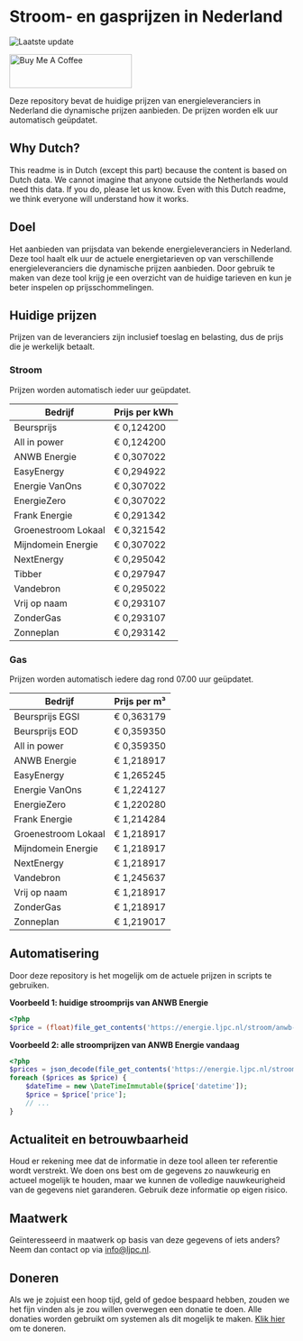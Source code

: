 # Stroom- en gasprijzen in Nederland

![Laatste update](https://img.shields.io/badge/laatste%20update-2025--05--22%2022%3A00%20CET-brightgreen)

<a href="https://www.buymeacoffee.com/Lars-" target="_blank"><img src="https://cdn.buymeacoffee.com/buttons/v2/default-orange.png" alt="Buy Me A Coffee" height="60" style="height: 60px !important;width: 217px !important;" ></a>

Deze repository bevat de huidige prijzen van energieleveranciers in Nederland die dynamische prijzen aanbieden. De prijzen worden elk uur automatisch geüpdatet.

## Why Dutch?

This readme is in Dutch (except this part) because the content is based on Dutch data. We cannot imagine that anyone outside the Netherlands would need this data. If you do, please let us know. Even with this Dutch readme, we think
everyone will understand how it works.

## Doel

Het aanbieden van prijsdata van bekende energieleveranciers in Nederland. Deze tool haalt elk uur de actuele energietarieven op van verschillende energieleveranciers die dynamische prijzen aanbieden. Door gebruik te maken van deze tool
krijg je een overzicht van de huidige tarieven en kun je beter inspelen op prijsschommelingen.

## Huidige prijzen

Prijzen van de leveranciers zijn inclusief toeslag en belasting, dus de prijs die je werkelijk betaalt.

### Stroom

Prijzen worden automatisch ieder uur geüpdatet.

 Bedrijf | Prijs per kWh 
---------|---------------
Beursprijs | € 0,124200
All in power | € 0,124200
ANWB Energie | € 0,307022
EasyEnergy | € 0,294922
Energie VanOns | € 0,307022
EnergieZero | € 0,307022
Frank Energie | € 0,291342
Groenestroom Lokaal | € 0,321542
Mijndomein Energie | € 0,307022
NextEnergy | € 0,295042
Tibber | € 0,297947
Vandebron | € 0,295022
Vrij op naam | € 0,293107
ZonderGas | € 0,293107
Zonneplan | € 0,293142


### Gas

Prijzen worden automatisch iedere dag rond 07.00 uur geüpdatet.

 Bedrijf | Prijs per m³ 
---------|--------------
Beursprijs EGSI | € 0,363179
Beursprijs EOD | € 0,359350
All in power | € 0,359350
ANWB Energie | € 1,218917
EasyEnergy | € 1,265245
Energie VanOns | € 1,224127
EnergieZero | € 1,220280
Frank Energie | € 1,214284
Groenestroom Lokaal | € 1,218917
Mijndomein Energie | € 1,218917
NextEnergy | € 1,218917
Vandebron | € 1,245637
Vrij op naam | € 1,218917
ZonderGas | € 1,218917
Zonneplan | € 1,219017


## Automatisering

Door deze repository is het mogelijk om de actuele prijzen in scripts te gebruiken.

**Voorbeeld 1: huidige stroomprijs van ANWB Energie**

```php
<?php
$price = (float)file_get_contents('https://energie.ljpc.nl/stroom/anwb-energie-nu.txt');

```

**Voorbeeld 2: alle stroomprijzen van ANWB Energie vandaag**

```php
<?php
$prices = json_decode(file_get_contents('https://energie.ljpc.nl/stroom/all-in-power-vandaag.json'),true);
foreach ($prices as $price) {
    $dateTime = new \DateTimeImmutable($price['datetime']);
    $price = $price['price'];
    // ...
}
```

## Actualiteit en betrouwbaarheid

Houd er rekening mee dat de informatie in deze tool alleen ter referentie wordt verstrekt. We doen ons best om de gegevens zo nauwkeurig en actueel mogelijk te houden, maar we kunnen de volledige nauwkeurigheid van de gegevens niet
garanderen. Gebruik deze informatie op eigen risico.

## Maatwerk

Geïnteresseerd in maatwerk op basis van deze gegevens of iets anders? Neem dan contact op
via [info@ljpc.nl](mailto:info@ljpc.nl?subject=Energie%20prijzen).

## Doneren

Als we je zojuist een hoop tijd, geld of gedoe bespaard hebben, zouden we het fijn vinden als je zou willen overwegen een
donatie te doen. Alle donaties worden gebruikt om systemen als dit mogelijk te
maken. [Klik hier](https://www.buymeacoffee.com/Lars-) om te doneren.
